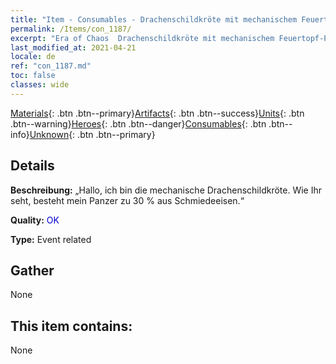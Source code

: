 ```yaml
---
title: "Item - Consumables - Drachenschildkröte mit mechanischem Feuertopf-Panzer"
permalink: /Items/con_1187/
excerpt: "Era of Chaos  Drachenschildkröte mit mechanischem Feuertopf-Panzer"
last_modified_at: 2021-04-21
locale: de
ref: "con_1187.md"
toc: false
classes: wide
---
```

 [Materials](/de/Items/){: .btn .btn--primary}[Artifacts](/de/Items/Artifacts/){: .btn .btn--success}[Units](/de/Items/Units/){: .btn .btn--warning}[Heroes](/de/Items/Heroes/){: .btn .btn--danger}[Consumables](/de/Items/Consumables/){: .btn .btn--info}[Unknown](/de/Items/Unknown/){: .btn .btn--primary}

## Details
 **Beschreibung:** „Hallo, ich bin die mechanische Drachenschildkröte. Wie Ihr seht, besteht mein Panzer zu 30 % aus Schmiedeeisen.“

 **Quality:** <span style="color: #0000CD">OK</span>

 **Type:** Event related

## Gather

  None

## This item contains:

  None

